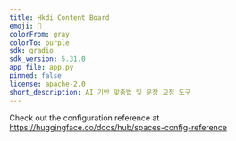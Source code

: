 ```yaml
---
title: Hkdi Content Board
emoji: 🐢
colorFrom: gray
colorTo: purple
sdk: gradio
sdk_version: 5.31.0
app_file: app.py
pinned: false
license: apache-2.0
short_description: AI 기반 맞춤법 및 문장 교정 도구
---
```


Check out the configuration reference at https://huggingface.co/docs/hub/spaces-config-reference
